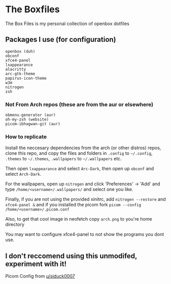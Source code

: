 # The Boxfiles
The Box Files is my personal collection of openbox dotfiles

## Packages I use (for configuration)
```
openbox (duh)
obconf
xfce4-panel
lxappearance
alacritty
arc-gtk-theme
papirus-icon-theme
w3m
nitrogen
zsh
```
### Not From Arch repos (these are from the aur or elsewhere)
```
obmenu-generator (aur)
oh-my-zsh (website)
picom-ibhagwan-git (aur)
```
### How to replicate
Install the neccesary dependencies from the arch (or other distros) repos, clone this repo, and copy the files and folders in `.config` to `~/.config`, `.themes` to `~/.themes`, `.wallpapers` to `~/.wallpapers` etc. 

Then open `lxappearance` and select `Arc-Dark`, then open up `obconf` and select `Arch-Dark`. 

For the wallpapers, open up `nitrogen` and click 'Preferences' -> 'Add' and type `/home/<username>/.wallpapers/` and select one you like. 

Finally, if you are not using the provided xinitrc, add `nitrogen --restore` and `xfce4-panel &` and if you installed the picom fork `picom --config /home/<username>/.picom.conf`

Also, to get that cool image in neofetch copy `arch.png` to you're home directory

You may want to configure xfce4-panel to not show the programs you dont use.
 ## I don't reccomend using this unmodifed, experiment with it!

Picom Config from [u/siduck0007](https://www.reddit.com/user/siduck0007)
